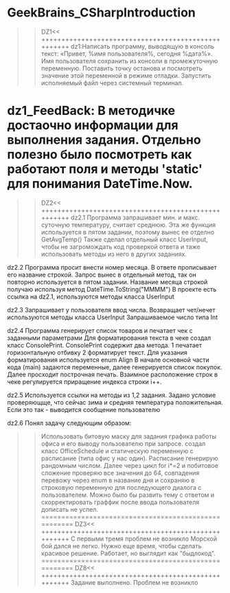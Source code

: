 # GeekBrains_CSharpIntroduction
>>DZ1<<
++++++++++++++++++++++++++++++++++++++++++++++++++++
dz1:Написать программу, выводящую в консоль текст: «Привет, %имя пользователя%, сегодня %дата%». Имя пользователя сохранить из консоли в промежуточную переменную. Поставить точку останова и посмотреть значение этой переменной в режиме отладки. Запустить исполняемый файл через системный терминал.

dz1_FeedBack: В методичке достаочно информации для выполнения задания. 
Отдельно полезно было посмотреть как работают поля и методы 'static' для понимания DateTime.Now.
=====================================================
>>DZ2<<
++++++++++++++++++++++++++++++++++++++++++++++++++++
dz2.1 
Программа запрашивает мин. и макс. суточную температуру, считает среднюю.
Эта же функция используется в пятом задании, поэтому вынес ее отделно GetAvgTemp()
Также сделал отдельный класс UserInput, чтобы не загромождать код проверкой ответа и таже использовать методы из него в других заданиях.

dz2.2 
Программа просит внести номер месяца. В ответе прописывает его название строкой.
Запрос вынес в отдельный метод, так он повторно используется в пятом задании. Название месяца строкой получаю используя метод DateTime.ToString("MMMM")
В проекте есть ссылка на dz2.1, используются методы класса UserInput

dz2.3
Запрашивает у пользователя ввод числа. Возвращает чет/нечет
используются методы класса UserInput
Запрашиваемое число типа Int

dz2.4
Программа генерирует список товаров и печатает чек с заданными параметрами
Для форматирования текста в чеке создал класс ConsolePrint. 
ConsolePrint содержит два метода. 1 печатает горизонтальную отбивку 2 форматирует текст. Для указания форматирования используется enum Align
В начале основной части кода (main) задаются переменные, далее генерируется список покупок.
Далее просходит построчная печать. Взаимное расположение строк в чеке регулируется приращение индекса строки i++.

dz2.5
Используется ссылки на методы из 1,2 задания. Задано условие проверяющще, что сейчас зима и средняя температура положительная. Если это так - выводится сообщение пользователю

dz2.6
Понял задачу следующим образом:
>> Использовать битовую маску для задания графика работы офиса и его выводу пользователю при запросе.
создал класс OfficeSсhedule и статическую переменную с расписание (типа офис у нас один). Расписание генерирую рандомным числом.
Далее через цикл for i*=2 и побитовое сложение проверяю все значения до 64, совпадения перевожу через enum в название дня и сохраняю в строковую переменную для последующего диалога с пользователем.
Можно было бы развить тему с ответом и скорректировать граффик после ввода пользователя дописать не успел.
=====================================================
>>DZ3<<
++++++++++++++++++++++++++++++++++++++++++++++++++++
С первыми тремя проблем не возникло
Морской бой дался не легко. Нужно еще время, чтобы сделать красивое решение. 
Работает, но выглядит как "быдлокод".
=====================================================
>>DZ8<<
++++++++++++++++++++++++++++++++++++++++++++++++++++
Задание выполнено. Проблем не возникло
